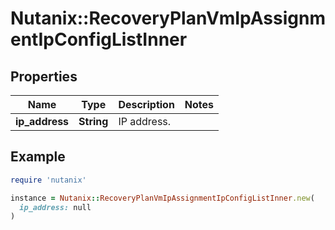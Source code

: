 # Nutanix::RecoveryPlanVmIpAssignmentIpConfigListInner

## Properties

| Name | Type | Description | Notes |
| ---- | ---- | ----------- | ----- |
| **ip_address** | **String** | IP address.  |  |

## Example

```ruby
require 'nutanix'

instance = Nutanix::RecoveryPlanVmIpAssignmentIpConfigListInner.new(
  ip_address: null
)
```


